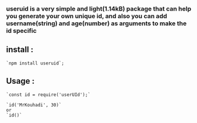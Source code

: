 ### useruid is a very simple and light(1.14kB) package that can help you generate your own unique id, and also you can add username(string) and age(number) as arguments to make the id specific

## install :
    `npm install useruid`;
## Usage :
    `const id = require('userUId');`
    
    `id('MrKouhadi', 30)`
    or
    `id()`
    